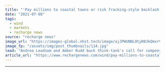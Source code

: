 ```yaml
---
title: "'Pay millions to coastal towns or risk fracking-style backlash' -  ex-ministers warn UK offshore wind"
date: "2021-07-08"
tags: 
  - wind
  - markets
  - recharge news
source: "recharge news"
image_url: "https://images-global.nhst.tech/image/ajJPWUNNL0tyR0JkQmxrVW8zSlJxbHROblpGeWpTbzVMLzZmaHpyRVd2UT0=/nhst/binary/7141e1fd4e642154a9a09718ff097472"
image_fp: "/assets/img/post_thumbnails/114.jpg"
lead: "Andrea Leadsom and Amber Rudd back think-tank's call for compensation scheme to smooth development path"
article_url: "https://www.rechargenews.com/wind/pay-millions-to-coastal-towns-or-risk-fracking-style-backlash-ex-ministers-warn-uk-offshore-wind/2-1-1036871"
---
```


---
